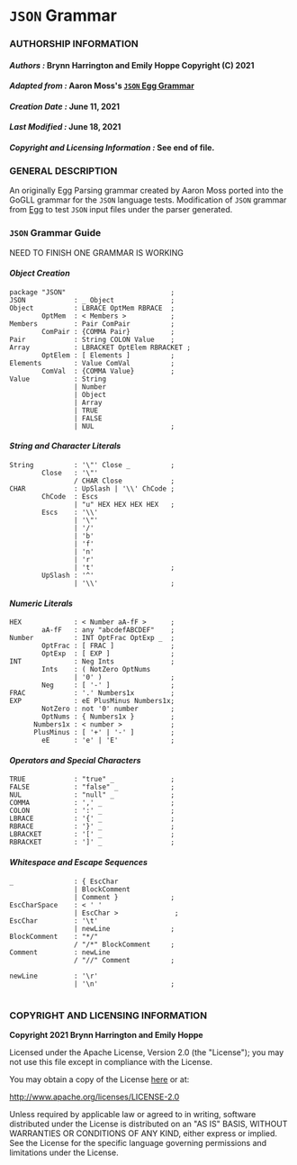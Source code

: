 # **`JSON` Grammar**
### **AUTHORSHIP INFORMATION**
#### *Authors :* Brynn Harrington and Emily Hoppe Copyright (C) 2021
#### *Adapted from :* Aaron Moss's [`JSON` Egg Grammar](https://github.com/bruceiv/egg/blob/deriv/grammars/JSON-u.egg)
#### *Creation Date :* June 11, 2021 
#### *Last Modified :* June 18, 2021
#### *Copyright and Licensing Information :* See end of file.

###  **GENERAL DESCRIPTION**
An originally Egg Parsing grammar created by Aaron Moss ported into the GoGLL grammar for the `JSON` language tests. Modification of `JSON` grammar from [Egg](https://github.com/bruceiv/egg/blob/deriv/grammars/JSON-u.egg) to test `JSON` input files under the parser generated.
### **`JSON` Grammar Guide**
NEED TO FINISH ONE GRAMMAR IS WORKING 
#### ***Object Creation***
```
package "JSON"                          ;
JSON            : _ Object              ;
Object          : LBRACE OptMem RBRACE  ;
        OptMem  : < Members >           ;
Members         : Pair ComPair          ;
        ComPair : {COMMA Pair}          ;
Pair            : String COLON Value    ;
Array           : LBRACKET OptElem RBRACKET ;
        OptElem : [ Elements ]          ;
Elements        : Value ComVal          ;
        ComVal  : {COMMA Value}         ;
Value           : String 
                | Number 
                | Object 
                | Array 
                | TRUE 
                | FALSE 
                | NUL                   ;
```
#### ***String and Character Literals***
```
String          : '\"' Close _          ;
        Close   : '\"' 
                / CHAR Close            ;
CHAR            : UpSlash | '\\' ChCode ;
        ChCode  : Escs 
                | "u" HEX HEX HEX HEX   ;
        Escs    : '\\' 
                | '\"' 
                | '/' 
                | 'b' 
                | 'f' 
                | 'n' 
                | 'r' 
                | 't'                   ;
        UpSlash : '^' 
                | '\\'                  ;
```
#### ***Numeric Literals***
```
HEX             : < Number aA-fF >      ;
        aA-fF   : any "abcdefABCDEF"    ;  
Number          : INT OptFrac OptExp _  ;
        OptFrac : [ FRAC ]              ;
        OptExp  : [ EXP ]               ;
INT             : Neg Ints              ;
        Ints    : ( NotZero OptNums 
                | '0' )                 ; 
        Neg     : [ '-' ]               ;
FRAC            : '.' Numbers1x         ;
EXP             : eE PlusMinus Numbers1x;
        NotZero : not '0' number        ;
        OptNums : { Numbers1x }         ;
      Numbers1x : < number >            ;
      PlusMinus : [ '+' | '-' ]         ;
        eE      : 'e' | 'E'             ;
```
#### ***Operators and Special Characters***
```
TRUE            : "true" _              ;
FALSE           : "false" _             ;
NUL             : "null" _              ;
COMMA           : ',' _                 ;
COLON           : ':' _                 ;
LBRACE          : '{' _                 ;
RBRACE          : '}' _                 ;
LBRACKET        : '[' _                 ;
RBRACKET        : ']' _                 ;
```
#### ***Whitespace and Escape Sequences***
```
_               : { EscChar 
                | BlockComment 
                | Comment }             ;
EscCharSpace    : < ' ' 
                | EscChar >              ;
EscChar         : '\t' 
                | newLine               ; 
BlockComment    : "*/" 
                / "/*" BlockComment     ;
Comment         : newLine 
                / "//" Comment          ; 

newLine         : '\r' 
                | '\n'                  ;
```
#
### **COPYRIGHT AND LICENSING INFORMATION**
**Copyright 2021 Brynn Harrington and Emily Hoppe**

Licensed under the Apache License, Version 2.0 (the "License"); you may not use this file except in compliance with the License.

You may obtain a copy of the License [here](http://www.apache.org/licenses/LICENSE-2.0) or at:

http://www.apache.org/licenses/LICENSE-2.0

Unless required by applicable law or agreed to in writing, software distributed under the License is distributed on an "AS IS" BASIS, WITHOUT WARRANTIES OR CONDITIONS OF ANY KIND, either express or implied. See the License for the specific language governing permissions and limitations under the License.